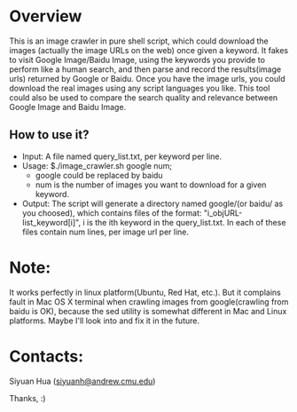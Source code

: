 # Overview
This is an image crawler in pure shell script, which could download the images (actually the image URLs on the web) once given a keyword. It fakes to visit Google Image/Baidu Image, using the keywords you provide to perform like a human search, and then parse and record the results(image urls) returned by Google or Baidu. Once you have the image urls, you could download the real images using any script languages you like. This tool could also be used to compare the search quality and relevance between Google Image and Baidu Image.

## How to use it?
* Input: A file named query\_list.txt, per keyword per line.
* Usage: 
	$./image\_crawler.sh google num;
	* google could be replaced by baidu
	* num is the number of images you want to download for a given keyword.
* Output: The script will generate a directory named google/(or baidu/ as you choosed), which contains files of the format: "i\_objURL-list\_keyword[i]", i is the ith keyword in the query\_list.txt. In each of these files contain num lines, per image url per line.


# Note:
It works perfectly in linux platform(Ubuntu, Red Hat, etc.).
But it complains fault in Mac OS X terminal when crawling images from google(crawling from baidu is OK), because the sed utility is somewhat different in Mac and Linux platforms. Maybe I'll look into and fix it in the future.


# Contacts:
Siyuan Hua (siyuanh@andrew.cmu.edu)

Thanks, :)
